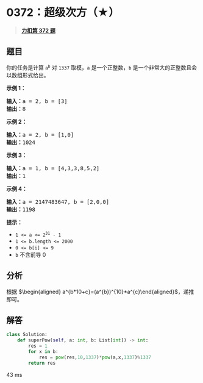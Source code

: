 # 0372：超级次方（★）


> <u>**[力扣第 372 题](https://leetcode.cn/problems/super-pow/)**</u>

## 题目

<p>你的任务是计算 <code>a<sup>b</sup></code> 对 <code>1337</code> 取模，<code>a</code> 是一个正整数，<code>b</code> 是一个非常大的正整数且会以数组形式给出。</p>



<p><strong>示例 1：</strong></p>

<pre>
<strong>输入：</strong>a = 2, b = [3]
<strong>输出：</strong>8
</pre>

<p><strong>示例 2：</strong></p>

<pre>
<strong>输入：</strong>a = 2, b = [1,0]
<strong>输出：</strong>1024
</pre>

<p><strong>示例 3：</strong></p>

<pre>
<strong>输入：</strong>a = 1, b = [4,3,3,8,5,2]
<strong>输出：</strong>1
</pre>

<p><strong>示例 4：</strong></p>

<pre>
<strong>输入：</strong>a = 2147483647, b = [2,0,0]
<strong>输出：</strong>1198
</pre>



<p><strong>提示：</strong></p>

<ul>
<li><code>1 <= a <= 2<sup>31</sup> - 1</code></li>
<li><code>1 <= b.length <= 2000</code></li>
<li><code>0 <= b[i] <= 9</code></li>
<li><code>b</code> 不含前导 0</li>
</ul>


## 分析

根据 $\begin{aligned} a^{b*10+c}=(a^{b})^{10}*a^{c}\end{aligned}$，递推即可。

## 解答

```python
class Solution:
    def superPow(self, a: int, b: List[int]) -> int:
        res = 1
        for x in b:
            res = pow(res,10,1337)*pow(a,x,1337)%1337
        return res
```
43 ms

